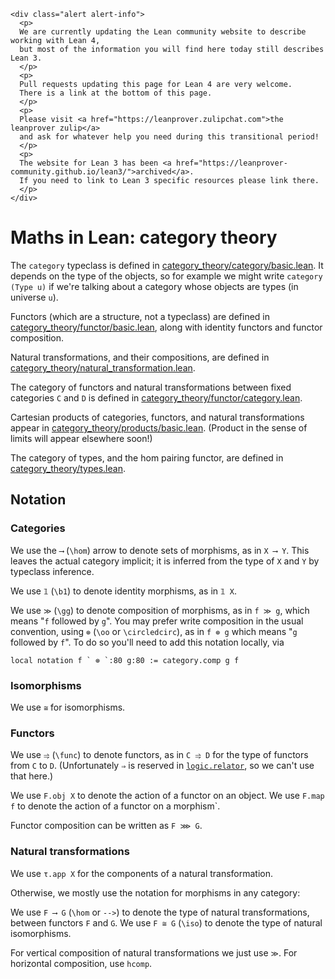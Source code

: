     <div class="alert alert-info">
      <p>
      We are currently updating the Lean community website to describe working with Lean 4,
      but most of the information you will find here today still describes Lean 3.
      </p>
      <p>
      Pull requests updating this page for Lean 4 are very welcome.
      There is a link at the bottom of this page.
      </p>
      <p>
      Please visit <a href="https://leanprover.zulipchat.com">the leanprover zulip</a>
      and ask for whatever help you need during this transitional period!
      </p>
      <p>
      The website for Lean 3 has been <a href="https://leanprover-community.github.io/lean3/">archived</a>.
      If you need to link to Lean 3 specific resources please link there.
      </p>
    </div>

# Maths in Lean: category theory

The `category` typeclass is defined in [category_theory/category/basic.lean](https://leanprover-community.github.io/mathlib_docs/category_theory/category/basic.html).
It depends on the type of the objects, so for example we might write `category (Type u)` if we're talking about a category whose objects are types (in universe `u`).

Functors (which are a structure, not a typeclass) are defined in [category_theory/functor/basic.lean](https://leanprover-community.github.io/mathlib_docs/category_theory/functor/basic.html),
along with identity functors and functor composition.

Natural transformations, and their compositions, are defined in [category_theory/natural_transformation.lean](https://leanprover-community.github.io/mathlib_docs/category_theory/natural_transformation.html).

The category of functors and natural transformations between fixed categories `C` and `D`
is defined in [category_theory/functor/category.lean](https://leanprover-community.github.io/mathlib_docs/category_theory/functor/category.html).

Cartesian products of categories, functors, and natural transformations appear in
[category_theory/products/basic.lean](https://leanprover-community.github.io/mathlib_docs/category_theory/products/basic.html). (Product in the sense of limits will appear elsewhere soon!)

The category of types, and the hom pairing functor, are defined in [category_theory/types.lean](https://leanprover-community.github.io/mathlib_docs/category_theory/types.html).

## Notation

### Categories

We use the `⟶` (`\hom`) arrow to denote sets of morphisms, as in `X ⟶ Y`.
This leaves the actual category implicit; it is inferred from the type of `X` and `Y` by typeclass inference.

We use `𝟙` (`\b1`) to denote identity morphisms, as in `𝟙 X`.

We use `≫` (`\gg`) to denote composition of morphisms, as in `f ≫ g`, which means "`f` followed by `g`".
You may prefer write composition in the usual convention, using `⊚` (`\oo` or `\circledcirc`), as in `f ⊚ g` which means "`g` followed by `f`". To do so you'll need to add this notation locally, via

```lean
local notation f ` ⊚ `:80 g:80 := category.comp g f
```

### Isomorphisms

We use `≅` for isomorphisms.

### Functors

We use `⥤` (`\func`) to denote functors, as in `C ⥤ D` for the type of functors from `C` to `D`.
(Unfortunately `⇒` is reserved in [`logic.relator`](https://github.com/leanprover-community/mathlib/blob/master/src/logic/relator.lean), so we can't use that here.)

We use `F.obj X` to denote the action of a functor on an object.
We use `F.map f` to denote the action of a functor on a morphism`.

Functor composition can be written as `F ⋙ G`.

### Natural transformations

We use `τ.app X` for the components of a natural transformation.

Otherwise, we mostly use the notation for morphisms in any category:

We use `F ⟶ G` (`\hom` or `-->`) to denote the type of natural transformations, between functors
`F` and `G`.
We use `F ≅ G` (`\iso`) to denote the type of natural isomorphisms.

For vertical composition of natural transformations we just use `≫`. For horizontal composition,
use `hcomp`.
